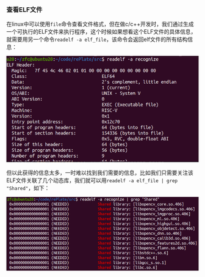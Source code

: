 ### 查看ELF文件

在linux中可以使用`file`命令查看文件格式，但在做c/c++开发时，我们通过生成一个可执行的ELF文件来执行程序，这个时候如果想看这个ELF文件的具体信息，就需要用另一个命令`readelf -a elf_file`，该命令会返回elf文件的所有结构信息：

![image-20220628150737180](../images/image-20220628150737180.png)

但以此获得的信息太多，一时难以找到我们需要的信息，比如我们只需要关注该ELF文件关联了几个动态库，我们就可以用`readelf -a elf_file | grep "Shared"`，如下：

![image-20220628150948939](../images/image-20220628150948939.png)